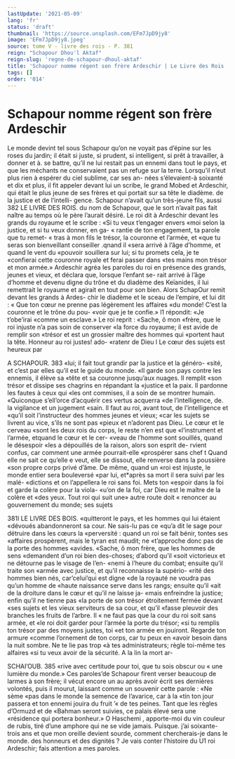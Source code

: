 ```yaml
---
lastUpdate: '2021-05-09'
lang: 'fr'
status: 'draft'
thumbnail: 'https://source.unsplash.com/EFm7JpD9jy8'
image: 'EFm7JpD9jy8.jpeg'
source: tome V - livre des rois - P. 381
reign: "Schapour Dhou'l Aktaf"
reign-slug: 'regne-de-schapour-dhoul-aktaf'
title: 'Schapour nomme régent son frère Ardeschir | Le Livre des Rois | Shâhnâmeh'
tags: []
order: '014'
---
```


<!-- LTeX: language=fr -->

# Schapour nomme régent son frère Ardeschir

Le monde devint tel sous Schapour qu’on ne voyait pas d’épine sur les roses du jardin; il était si juste, si prudent, si intelligent, si prêt à travailler, à donner et à. se battre, qu’il ne lui restait pas un ennemi dans tout le pays, et que les méchants ne conservaient pas un refuge sur la terre. Lorsqu’il n’eut plus rien à espérer du ciel sublime, car ses an-
nées s’élevaient-à soixanté et dix et plus, il fit appeler
devant lui un scribe, le grand Mobed et Ardeschir, qui était le plus jeune de ses frères et qui portait
sur sa tête le diadème. de la justice et de l’intelli- gence. Schapour n’avait qu’un très-jeune fils, aussi
382 LE LIVRE DES ROIS.
du nom de Schapour, que le sort n’avait pas fait naître au temps où le père l’aurait désiré.
Le roi dit à Ardeschir devant les grands du royaume et le scribe : «Si tu veux t’engager envers «moi selon la justice, et si tu veux donner, en ga- « rantie de ton engagement, ta parole que tu remet- « tras à mon fils le trésor, la couronne et l’armée, et
«que tu seras son bienveillant conseiller .qnand il «sera arrivé à l’âge d’homme, et quand le vent du
«pouvoir souillera sur lui; si tu promets cela, je te «confierai cette couronne royale et ferai passer dans «tes mains mon trésor et mon armée.» Ardeschir
agréa les paroles du roi en présence des grands,
jeunes et vieux, et déclara que, lorsque l’enfant se- rait arrivé à l’âge d’homme et devenu digne du trône
et du diadème des Keïanides, il lui remettrait le royaume et agirait en tout pour son bien.
Alors SchapOur remit devant les grands à Ardes- chir le diadème et le sceau de l’empire, et lui dit :
« Que ton cœur ne prenne pas légèrement les affaires
«du monde! C’est la couronne et le trône du pou-
«voir que je te confie.» l1 répondit: «Je t’obe’irai
«comme un esclave.» Le roi reprit : «Sache, ô mon «frère, que le roi injuste n’a pas soin de conserver
«la force du royaume; il est avide de remplir son «trésor et est un grossier maître des hommes qui «portent haut la tête. Honneur au roi justes! ado- «ratenr de Dieu l Le cœur des sujets est heureux par

A SCHAPOUR. 383 «lui; il fait tout grandir par la justice et la généro-
«sité, et c’est par elles qu’il est le guide du monde.
«Il garde son pays contre les ennemis, il élève sa «tête et sa couronne jusqu’aux nuages. Il remplit
«son trésor et dissipe ses chagrins en répandant la «justice et la paix. Il pardonne les fautes à ceux qui «les ont commises, il a soin de se montrer humain. «Quiconque s’ell’orce d’acquérir ces vertus acquerra
«de l’intelligence, de. la vigilance et un jugement «sain. Il faut au roi, avant tout, de l’intelligence et «qu’il soit l’instructeur des hommes jeunes et vieux;
«car les sujets se livrent au vice, s’ils ne sont pas «pieux et n’adorent pas Dieu. Le cœur et le cerveau «sont les deux rois du corps, le reste n’en est que «l’instrument et l’armée, etquand le cœur et le cer-
«veau de l’homme sont souillés, quand le désespoir
«les a dépouillés de la raison, alors son esprit de- rvient confus, car comment une armée pourrait-elle «prospérer sans chef t Quand elle ne sait ce qu’elle
e veut, elle se dissout, elle renverse dans la poussière «son propre corps privé d’âme. De même, quand un
«roi est injuste, le monde entier sera bouleversé «par lui, et\*après sa mort il sera suivi par les malé- «dictions et on l’appellera le roi sans foi. Mets ton «espoir dans la foi et garde la colère pour la viola- «u’on de la foi, car Dieu est le maître de la colère et
«des yeux. Tout roi qui suit une» autre route doit
« renoncer au gouvernement du monde; ses sujets

381I LE LIVRE DES BOIS.
«quitteront le pays, et les hommes qui lui étaient «dévoués abandonneront sa cour. Ne sais-lu pas ce «qu’a dit le sage pour détruire dans les cœurs la «perversité : quand un roi se fait bénir, tontes ses «affaires prospèrent, mais le tyran est maudit; ne «t’approche donc pas de la porte des hommes «avides.
«Sache, ô mon frère, que les hommes de sens «demandent d’un roi bien des-choses; d’abord qu’il
«soit victorieux et ne détourne pas le visage de l’en- «nemi à l’heure du combat; ensuite qu’il traite son «armée avec justice, et qu’il reconnaisse la supério-
«rité des hommes bien nés, car’celui’qui est digne
«de la royauté ne voudra pas qu’un homme de «haute naissance serve dans les rangs; ensuite qu’il «ait de la droiture dans le cœur et qu’il ne laisse ja- «mais enfreindre la justice; enfin qu’il ne tienne pas «la porte de son trésor étroitement fermée devant «ses sujets et les vieux serviteurs de sa cour, et qu’il «fasse pleuvoir des branches les fruits de l’arbre. Il « ne faut pas que la cour du roi soit sans armée, et «le roi doit garder pour l’armée la porte du trésor;
«si tu remplis ton trésor par des moyens justes, toi «et ton armée en jouiront. Regarde ton armure
«comme l’ornement de ton corps, car tu peux en «avoir besoin dans la nuit sombre. Ne te lie pas trop «à tes administrateurs; règle toi-même tes alfaires
«si tu veux avoir de la sécurité. A la lin la mort ar-

SCHAI’OUB. 385 «rive avec certitude pour toi, que tu sois obscur ou
« une lumière du monde.»
Ces paroles’de Schapour firent verser beaucoup
de larmes à son frère; il vécut encore un au après avoir écrit ses dernières volontés, puis il mourut, laissant comme un souvenir cette parole : «Ne sème «pas dans le monde la semence de l’avarice, car à la «tin ton jour passera et ton ennemi jouira du fruit
’« de tes peines. Tant que les règles d’Ormuzd et de «Bahman seront suivies, ce palais élevé sera une «résidence qui portera bonheur.»
O Haschemi , apporte-moi du vin couleur de rubis, tiré d’une amphore qui ne se vide jamais. Puisque.
j’ai soixante-trois ans et que mon oreille devient sourde, comment chercherais-je dans le monde. des honneurs et des dignités ? Je vais conter l’histoire du
U1
roi Ardeschir; fais attention a mes paroles.
